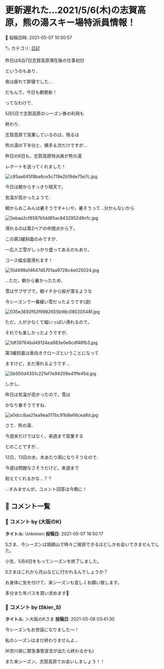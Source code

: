 # 更新遅れた…2021/5/6(木)の志賀高原，熊の湯スキー場特派員情報！

📅 投稿日時: 2021-05-07 10:50:57

🏷️ カテゴリ: [日記](cc4b5682fb7b8b144980957a978653fb0.md)

昨日は6泊7日志賀高原滞在後の仕事初日


というのもあり．


夜は疲れて即寝でした…


だもんで，今日も朝更新！





ってなわけで．


5月5日で志賀高原のシーズン券の利用も


終わり．


志賀高原で営業しているのは，残るは


熊の湯の下半分と、横手＆渋だけですが…





昨日の6日も，志賀高原特派員が熊の湯


レポートを送ってくれました！




![c85aa645f8ba6ce5c719e2b19de75e7c.jpg](images/c85aa645f8ba6ce5c719e2b19de75e7c.jpg)




今日は朝からすっきり晴天で，


気温が高かったようで．


朝からおこみんは暑そうです←いや，暑そうって…分かんないから




![5ebaa2cf8587b1dd85ac843295249cfc.jpg](images/5ebaa2cf8587b1dd85ac843295249cfc.jpg)







滑れるのは第2ペアの中間点から下，


この第2緩斜面のみですが．


一応人工雪がしっかり盛ってあるのもあり，


コース幅全面滑れます！




![10d499a14647d5701aa9728c4e025024.jpg](images/10d499a14647d5701aa9728c4e025024.jpg)




…ただ，朝から暑かったため．


雪はザブザブで，朝イチから板が潜るような


今シーズンで一番緩い雪だったようです(涙)




![035e3692f62f9982655b96c08020548f.jpg](images/035e3692f62f9982655b96c08020548f.jpg)




ただ，人が少なくて幅いっぱい滑れるので，


それでも楽しかったようですが．




![1df39764bd49124ea983e0e6cdf48fb3.jpg](images/1df39764bd49124ea983e0e6cdf48fb3.jpg)




第3緩斜面は表向きクローズということになって


ますけど，まだ滑れるようです…




![5b950d4351c221ef7e94209e41ffe45d.jpg](images/5b950d4351c221ef7e94209e41ffe45d.jpg)




しかし．


昨日は気温が高かったので，雪は


かなり重そうですね．




![e0dcc8aa21ea9ea017bc91b8e66cea8d.jpg](images/e0dcc8aa21ea9ea017bc91b8e66cea8d.jpg)




さて．熊の湯．


今週末だけではなく，来週まで営業する


とのことですが…


12日，13日の水，木あたり雨になりそうなので．


今週は問題なさそうだけど，来週まで


耐えてくれるかな…？？





…すみませんが，コメント回答は今晩に！

## 💬 コメント一覧

### 💬 コメント by (大阪のK)
**タイトル**: Unknown
**投稿日**: 2021-05-07 16:50:17

Sさま、今シーズンは焼額山で時々ご挨拶できるほどしかお会いできませんでした。



小生、5月4日をもってシーズンを終了しました。

Sさまはこれから月山などに行かれるんでしょうか？

お身体に気を付けて、来シーズンも宜しくお願い致します。

多分また年パスを買い求めます🎵

### 💬 コメント by (Skier_S)
**タイトル**: ＞大阪のKさま
**投稿日**: 2021-05-08 03:41:30

今シーズンもお世話になりました～！

私のシーズンはまだ終わりませんよ…

(K奈川県に緊急事態宣言が出たら終わるかも)

また来シーズン，志賀高原でお会いしましょう！！

